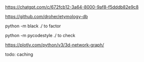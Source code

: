 

https://chatgpt.com/c/672fcb12-3a64-8000-9af8-f5dddb82e9c8

https://github.com/droher/etymology-db

python -m black ./ to factor

python -m pycodestyle ./ to check

https://plotly.com/python/v3/3d-network-graph/

todo: caching